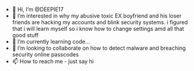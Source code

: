 - 👋 Hi, I’m @DEEPIE17
- 👀 I’m interested in why my abusive toxic EX boyfriend and his loser friends are hacking my accounts and blink security systems. i figured that i will learn myself so i know how to change settings amd all that good stuff 
- 🌱 I’m currently learning code...
- 💞️ I’m looking to collaborate on how to detect malware and breaching security online passcodes 
- 📫 How to reach me - just say hi 

<!---
DEEPIE17/DEEPIE17 is a ✨ special ✨ repository because its `README.md` (this file) appears on your GitHub profile.
You can click the Preview link to take a look at your changes.
--->
